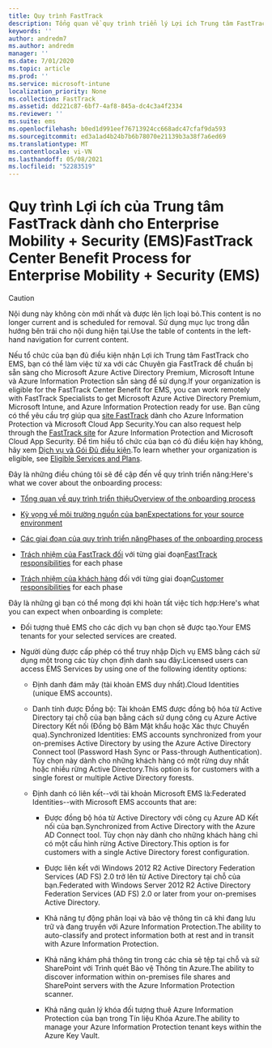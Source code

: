 ```yaml
---
title: Quy trình FastTrack
description: Tổng quan về quy trình triển lý Lợi ích Trung tâm FastTrack
keywords: ''
author: andredm7
ms.author: andredm
manager: ''
ms.date: 7/01/2020
ms.topic: article
ms.prod: ''
ms.service: microsoft-intune
localization_priority: None
ms.collection: FastTrack
ms.assetid: dd221c87-6bf7-4af8-845a-dc4c3a4f2334
ms.reviewer: ''
ms.suite: ems
ms.openlocfilehash: b0ed1d991eef76713924cc668adc47cfaf9da593
ms.sourcegitcommit: ed3a1ad4b24b7b6b78070e21139b3a38f7a6ed69
ms.translationtype: MT
ms.contentlocale: vi-VN
ms.lasthandoff: 05/08/2021
ms.locfileid: "52283519"
---
```

# <a name="fasttrack-center-benefit-process-for-enterprise-mobility--security-ems"></a><span data-ttu-id="5110d-103">Quy trình Lợi ích của Trung tâm FastTrack dành cho Enterprise Mobility + Security (EMS)</span><span class="sxs-lookup"><span data-stu-id="5110d-103">FastTrack Center Benefit Process for Enterprise Mobility + Security (EMS)</span></span>

> [!CAUTION]
> <span data-ttu-id="5110d-104">Nội dung này không còn mới nhất và được lên lịch loại bỏ.</span><span class="sxs-lookup"><span data-stu-id="5110d-104">This content is no longer current and is scheduled for removal.</span></span> <span data-ttu-id="5110d-105">Sử dụng mục lục trong dẫn hướng bên trái cho nội dung hiện tại.</span><span class="sxs-lookup"><span data-stu-id="5110d-105">Use the table of contents in the left-hand navigation for current content.</span></span>

<span data-ttu-id="5110d-106">Nếu tổ chức của bạn đủ điều kiện nhận Lợi ích Trung tâm FastTrack cho EMS, bạn có thể làm việc từ xa với các Chuyên gia FastTrack để chuẩn bị sẵn sàng cho Microsoft Azure Active Directory Premium, Microsoft Intune và Azure Information Protection sẵn sàng để sử dụng.</span><span class="sxs-lookup"><span data-stu-id="5110d-106">If your organization is eligible for the FastTrack Center Benefit for EMS, you can work remotely with FastTrack Specialists to get Microsoft Azure Active Directory Premium, Microsoft Intune, and Azure Information Protection ready for use.</span></span> <span data-ttu-id="5110d-107">Bạn cũng có thể yêu cầu trợ giúp qua [site FastTrack](https://www.microsoft.com/fasttrack/microsoft-365/ems) dành cho Azure Information Protection và Microsoft Cloud App Security.</span><span class="sxs-lookup"><span data-stu-id="5110d-107">You can also request help through the [FastTrack site](https://www.microsoft.com/fasttrack/microsoft-365/ems) for Azure Information Protection and Microsoft Cloud App Security.</span></span> <span data-ttu-id="5110d-108">Để tìm hiểu tổ chức của bạn có đủ điều kiện hay không, hãy xem [Dịch vụ và Gói Đủ điều kiện](M365-eligible-services-and-plans.md).</span><span class="sxs-lookup"><span data-stu-id="5110d-108">To learn whether your organization is eligible, see [Eligible Services and Plans](M365-eligible-services-and-plans.md).</span></span>


<span data-ttu-id="5110d-109">Đây là những điều chúng tôi sẽ đề cập đến về quy trình triển năng:</span><span class="sxs-lookup"><span data-stu-id="5110d-109">Here's what we cover about the onboarding process:</span></span>

-   [<span data-ttu-id="5110d-110">Tổng quan về quy trình triển thiệu</span><span class="sxs-lookup"><span data-stu-id="5110d-110">Overview of the onboarding process</span></span>](EMS-fasttrack-benefit-overview.md)

-   [<span data-ttu-id="5110d-111">Kỳ vọng về môi trường nguồn của bạn</span><span class="sxs-lookup"><span data-stu-id="5110d-111">Expectations for your source environment</span></span>](EMS-source-environment-expectations.md)

-   [<span data-ttu-id="5110d-112">Các giai đoạn của quy trình triển năng</span><span class="sxs-lookup"><span data-stu-id="5110d-112">Phases of the onboarding process</span></span>](EMS-onboarding-phases.md)

-   <span data-ttu-id="5110d-113">[Trách nhiệm của FastTrack đối](EMS-fasttrack-responsibilities.md) với từng giai đoạn</span><span class="sxs-lookup"><span data-stu-id="5110d-113">[FastTrack responsibilities](EMS-fasttrack-responsibilities.md) for each phase</span></span>

-   <span data-ttu-id="5110d-114">[Trách nhiệm của khách hàng](EMS-your-responsibilities.md) đối với từng giai đoạn</span><span class="sxs-lookup"><span data-stu-id="5110d-114">[Customer responsibilities](EMS-your-responsibilities.md) for each phase</span></span>

<span data-ttu-id="5110d-115">Đây là những gì bạn có thể mong đợi khi hoàn tất việc tích hợp:</span><span class="sxs-lookup"><span data-stu-id="5110d-115">Here's what you can expect when onboarding is complete:</span></span>

-   <span data-ttu-id="5110d-116">Đối tượng thuê EMS cho các dịch vụ bạn chọn sẽ được tạo.</span><span class="sxs-lookup"><span data-stu-id="5110d-116">Your EMS tenants for your selected services are created.</span></span>

-   <span data-ttu-id="5110d-117">Người dùng được cấp phép có thể truy nhập Dịch vụ EMS bằng cách sử dụng một trong các tùy chọn định danh sau đây:</span><span class="sxs-lookup"><span data-stu-id="5110d-117">Licensed users can access EMS Services by using one of the following identity options:</span></span>

    -   <span data-ttu-id="5110d-118">Định danh đám mây (tài khoản EMS duy nhất).</span><span class="sxs-lookup"><span data-stu-id="5110d-118">Cloud Identities (unique EMS accounts).</span></span>

    -   <span data-ttu-id="5110d-119">Danh tính được Đồng bộ: Tài khoản EMS được đồng bộ hóa từ Active Directory tại chỗ của bạn bằng cách sử dụng công cụ Azure Active Directory Kết nối (Đồng bộ Băm Mật khẩu hoặc Xác thực Chuyển qua).</span><span class="sxs-lookup"><span data-stu-id="5110d-119">Synchronized Identities: EMS accounts synchronized from your on-premises Active Directory by using the Azure Active Directory Connect tool (Password Hash Sync or Pass-through Authentication).</span></span> <span data-ttu-id="5110d-120">Tùy chọn này dành cho những khách hàng có một rừng duy nhất hoặc nhiều rừng Active Directory.</span><span class="sxs-lookup"><span data-stu-id="5110d-120">This option is for customers with a single forest or multiple Active Directory forests.</span></span>

    -   <span data-ttu-id="5110d-121">Định danh có liên kết--với tài khoản Microsoft EMS là:</span><span class="sxs-lookup"><span data-stu-id="5110d-121">Federated Identities--with Microsoft EMS accounts that are:</span></span>

        -   <span data-ttu-id="5110d-122">Được đồng bộ hóa từ Active Directory với công cụ Azure AD Kết nối của bạn.</span><span class="sxs-lookup"><span data-stu-id="5110d-122">Synchronized from Active Directory with the Azure AD Connect tool.</span></span> <span data-ttu-id="5110d-123">Tùy chọn này dành cho những khách hàng chỉ có một cấu hình rừng Active Directory.</span><span class="sxs-lookup"><span data-stu-id="5110d-123">This option is for customers with a single Active Directory forest configuration.</span></span>

        -   <span data-ttu-id="5110d-124">Được liên kết với Windows 2012 R2 Active Directory Federation Services (AD FS) 2.0 trở lên từ Active Directory tại chỗ của bạn.</span><span class="sxs-lookup"><span data-stu-id="5110d-124">Federated with Windows Server 2012 R2 Active Directory Federation Services (AD FS) 2.0 or later from your on-premises Active Directory.</span></span>

        -   <span data-ttu-id="5110d-125">Khả năng tự động phân loại và bảo vệ thông tin cả khi đang lưu trữ và đang truyền với Azure Information Protection.</span><span class="sxs-lookup"><span data-stu-id="5110d-125">The ability to auto-classify and protect information both at rest and in transit with Azure Information Protection.</span></span> 

        -   <span data-ttu-id="5110d-126">Khả năng khám phá thông tin trong các chia sẻ tệp tại chỗ và sử SharePoint với Trình quét Bảo vệ Thông tin Azure.</span><span class="sxs-lookup"><span data-stu-id="5110d-126">The ability to discover information within on-premises file shares and SharePoint servers with the Azure Information Protection scanner.</span></span> 

        -   <span data-ttu-id="5110d-127">Khả năng quản lý khóa đối tượng thuê Azure Information Protection của bạn trong Tín liệu Khóa Azure.</span><span class="sxs-lookup"><span data-stu-id="5110d-127">The ability to manage your Azure Information Protection tenant keys within the Azure Key Vault.</span></span> 

